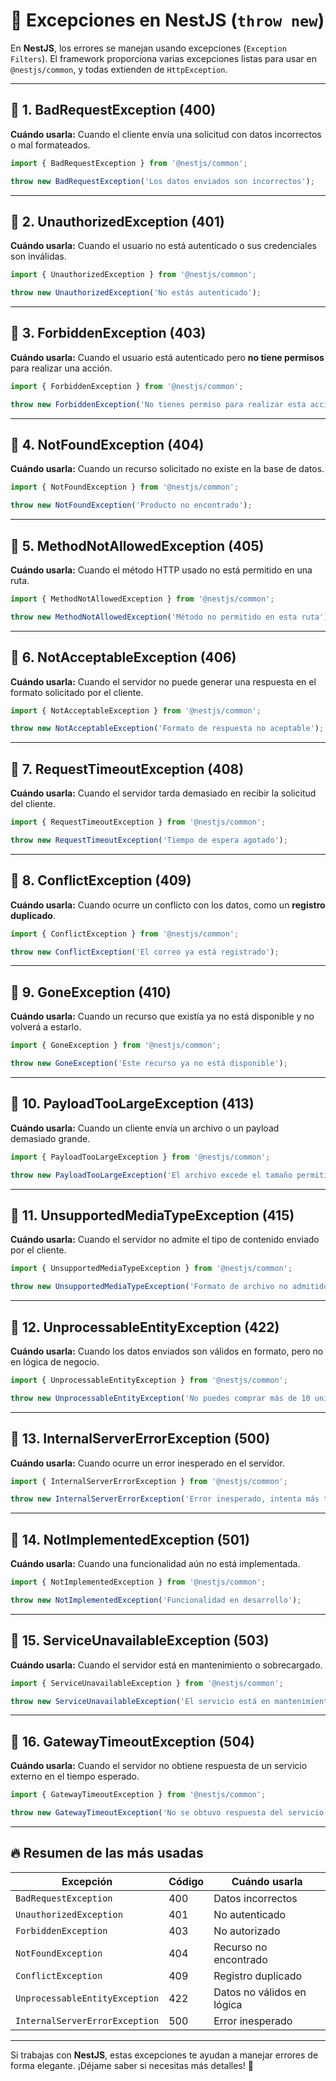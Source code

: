 # 🚀 Excepciones en NestJS (`throw new`)

En **NestJS**, los errores se manejan usando excepciones (`Exception Filters`). El framework proporciona varias excepciones listas para usar en `@nestjs/common`, y todas extienden de `HttpException`.

---

## 📌 **1. BadRequestException (400)**
**Cuándo usarla:** Cuando el cliente envía una solicitud con datos incorrectos o mal formateados.

```ts
import { BadRequestException } from '@nestjs/common';

throw new BadRequestException('Los datos enviados son incorrectos');
```

---

## 📌 **2. UnauthorizedException (401)**
**Cuándo usarla:** Cuando el usuario no está autenticado o sus credenciales son inválidas.

```ts
import { UnauthorizedException } from '@nestjs/common';

throw new UnauthorizedException('No estás autenticado');
```

---

## 📌 **3. ForbiddenException (403)**
**Cuándo usarla:** Cuando el usuario está autenticado pero **no tiene permisos** para realizar una acción.

```ts
import { ForbiddenException } from '@nestjs/common';

throw new ForbiddenException('No tienes permiso para realizar esta acción');
```

---

## 📌 **4. NotFoundException (404)**
**Cuándo usarla:** Cuando un recurso solicitado no existe en la base de datos.

```ts
import { NotFoundException } from '@nestjs/common';

throw new NotFoundException('Producto no encontrado');
```

---

## 📌 **5. MethodNotAllowedException (405)**
**Cuándo usarla:** Cuando el método HTTP usado no está permitido en una ruta.

```ts
import { MethodNotAllowedException } from '@nestjs/common';

throw new MethodNotAllowedException('Método no permitido en esta ruta');
```

---

## 📌 **6. NotAcceptableException (406)**
**Cuándo usarla:** Cuando el servidor no puede generar una respuesta en el formato solicitado por el cliente.

```ts
import { NotAcceptableException } from '@nestjs/common';

throw new NotAcceptableException('Formato de respuesta no aceptable');
```

---

## 📌 **7. RequestTimeoutException (408)**
**Cuándo usarla:** Cuando el servidor tarda demasiado en recibir la solicitud del cliente.

```ts
import { RequestTimeoutException } from '@nestjs/common';

throw new RequestTimeoutException('Tiempo de espera agotado');
```

---

## 📌 **8. ConflictException (409)**
**Cuándo usarla:** Cuando ocurre un conflicto con los datos, como un **registro duplicado**.

```ts
import { ConflictException } from '@nestjs/common';

throw new ConflictException('El correo ya está registrado');
```

---

## 📌 **9. GoneException (410)**
**Cuándo usarla:** Cuando un recurso que existía ya no está disponible y no volverá a estarlo.

```ts
import { GoneException } from '@nestjs/common';

throw new GoneException('Este recurso ya no está disponible');
```

---

## 📌 **10. PayloadTooLargeException (413)**
**Cuándo usarla:** Cuando un cliente envía un archivo o un payload demasiado grande.

```ts
import { PayloadTooLargeException } from '@nestjs/common';

throw new PayloadTooLargeException('El archivo excede el tamaño permitido');
```

---

## 📌 **11. UnsupportedMediaTypeException (415)**
**Cuándo usarla:** Cuando el servidor no admite el tipo de contenido enviado por el cliente.

```ts
import { UnsupportedMediaTypeException } from '@nestjs/common';

throw new UnsupportedMediaTypeException('Formato de archivo no admitido');
```

---

## 📌 **12. UnprocessableEntityException (422)**
**Cuándo usarla:** Cuando los datos enviados son válidos en formato, pero no en lógica de negocio.

```ts
import { UnprocessableEntityException } from '@nestjs/common';

throw new UnprocessableEntityException('No puedes comprar más de 10 unidades');
```

---

## 📌 **13. InternalServerErrorException (500)**
**Cuándo usarla:** Cuando ocurre un error inesperado en el servidor.

```ts
import { InternalServerErrorException } from '@nestjs/common';

throw new InternalServerErrorException('Error inesperado, intenta más tarde');
```

---

## 📌 **14. NotImplementedException (501)**
**Cuándo usarla:** Cuando una funcionalidad aún no está implementada.

```ts
import { NotImplementedException } from '@nestjs/common';

throw new NotImplementedException('Funcionalidad en desarrollo');
```

---

## 📌 **15. ServiceUnavailableException (503)**
**Cuándo usarla:** Cuando el servidor está en mantenimiento o sobrecargado.

```ts
import { ServiceUnavailableException } from '@nestjs/common';

throw new ServiceUnavailableException('El servicio está en mantenimiento');
```

---

## 📌 **16. GatewayTimeoutException (504)**
**Cuándo usarla:** Cuando el servidor no obtiene respuesta de un servicio externo en el tiempo esperado.

```ts
import { GatewayTimeoutException } from '@nestjs/common';

throw new GatewayTimeoutException('No se obtuvo respuesta del servicio externo');
```

---

## 🔥 **Resumen de las más usadas**

| Excepción | Código | Cuándo usarla |
|-----------|--------|--------------|
| `BadRequestException` | 400 | Datos incorrectos |
| `UnauthorizedException` | 401 | No autenticado |
| `ForbiddenException` | 403 | No autorizado |
| `NotFoundException` | 404 | Recurso no encontrado |
| `ConflictException` | 409 | Registro duplicado |
| `UnprocessableEntityException` | 422 | Datos no válidos en lógica |
| `InternalServerErrorException` | 500 | Error inesperado |

---

Si trabajas con **NestJS**, estas excepciones te ayudan a manejar errores de forma elegante. ¡Déjame saber si necesitas más detalles! 🚀

